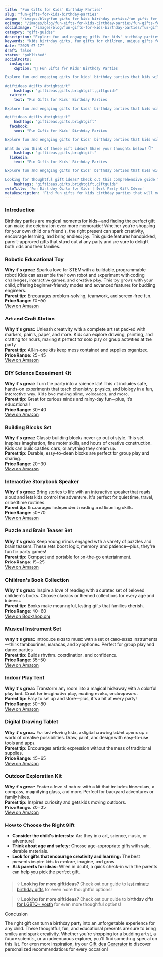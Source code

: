 ```yaml
---
title: "Fun Gifts for Kids' Birthday Parties"
slug: "fun-gifts-for-kids-birthday-parties"
image: "/images/blog/fun-gifts-for-kids-birthday-parties/fun-gifts-for-kids-birthday-parties-banner.webp"
ogImage: "/images/blog/fun-gifts-for-kids-birthday-parties/fun-gifts-for-kids-birthday-parties-og.webp"
socialImage: "/images/blog/fun-gifts-for-kids-birthday-parties/fun-gifts-for-kids-birthday-parties-social.webp"
category: "gift-guides"
description: "Explore fun and engaging gifts for kids' birthday parties that kids will love and parents will appreciate."
keywords: "kids birthday gifts, fun gifts for children, unique gifts for kids, birthday present ideas, toys for kids"
date: "2025-07-17"
draft: false
status: "published"
socialPosts:
  instagram:
    caption: "🎁 Fun Gifts for Kids' Birthday Parties

Explore fun and engaging gifts for kids' birthday parties that kids will love and parents will appreciate.

#giftideas #gifts #brightgift"
    hashtags: "giftideas,gifts,brightgift,giftguide"
  twitter:
    text: "Fun Gifts for Kids' Birthday Parties

Explore fun and engaging gifts for kids' birthday parties that kids will love and parents will appreciate.

#giftideas #gifts #brightgift"
    hashtags: "giftideas,gifts,brightgift"
  facebook:
    text: "Fun Gifts for Kids' Birthday Parties

Explore fun and engaging gifts for kids' birthday parties that kids will love and parents will appreciate.

What do you think of these gift ideas? Share your thoughts below! 👇"
    hashtags: "giftideas,gifts,brightgift"
  linkedin:
    text: "Fun Gifts for Kids' Birthday Parties

Explore fun and engaging gifts for kids' birthday parties that kids will love and parents will appreciate.

Looking for thoughtful gift ideas? Check out this comprehensive guide for inspiration."
    hashtags: "giftideas,gifts,brightgift,giftguide"
metaTitle: 'Fun Birthday Gifts for Kids | Best Party Gift Ideas'
metaDescription: 'Find fun gifts for kids birthday parties that will make any celebration special. Discover the best birthday gifts for children of all ages and interests.'
---
```


### Introduction

Birthday parties are magical moments for kids—and finding the perfect gift can make the celebration even more memorable! Whether you're shopping for your own child or a friend's, the right present can spark creativity, encourage learning, and bring endless joy. This guide features handpicked, parent-approved gifts that stand out at any party and are sure to delight both kids and their families.

### Robotic Educational Toy
**Why it's great:** Spark a love for STEM with a buildable, programmable robot! Kids can assemble their own robot and experiment with coding challenges, interactive games, and creative play. This toy grows with your child, offering beginner-friendly modes and advanced features for budding engineers.  
**Parent tip:** Encourages problem-solving, teamwork, and screen-free fun.  
**Price Range:** $70-$90  
<a href="https://www.amazon.com/s?k=robotic+educational+toy&tag=bright-gift-20" class="amazon-link" target="_blank" rel="noopener">View on Amazon</a>

### Art and Craft Station
**Why it's great:** Unleash creativity with a complete art set packed with markers, paints, paper, and more. Kids can explore drawing, painting, and crafting for hours, making it perfect for solo play or group activities at the party.  
**Parent tip:** All-in-one kits keep mess contained and supplies organized.  
**Price Range:** $25-$45  
<a href="https://www.amazon.com/s?k=art+and+craft+station&tag=bright-gift-20" class="amazon-link" target="_blank" rel="noopener">View on Amazon</a>

### DIY Science Experiment Kit
**Why it's great:** Turn the party into a science lab! This kit includes safe, hands-on experiments that teach chemistry, physics, and biology in a fun, interactive way. Kids love making slime, volcanoes, and more.  
**Parent tip:** Great for curious minds and rainy-day fun—plus, it's educational!  
**Price Range:** $30-$40  
<a href="https://www.amazon.com/s?k=diy+science+experiment+kit&tag=bright-gift-20" class="amazon-link" target="_blank" rel="noopener">View on Amazon</a>

### Building Blocks Set
**Why it's great:** Classic building blocks never go out of style. This set inspires imagination, fine motor skills, and hours of creative construction. Kids can build castles, cars, or anything they dream up.  
**Parent tip:** Durable, easy-to-clean blocks are perfect for group play and sharing.  
**Price Range:** $20-$30  
<a href="https://www.amazon.com/s?k=building+blocks+set&tag=bright-gift-20" class="amazon-link" target="_blank" rel="noopener">View on Amazon</a>

### Interactive Storybook Speaker
**Why it's great:** Bring stories to life with an interactive speaker that reads aloud and lets kids control the adventure. It's perfect for quiet time, travel, or bedtime routines.  
**Parent tip:** Encourages independent reading and listening skills.  
**Price Range:** $50-$70  
<a href="https://www.amazon.com/s?k=interactive+storybook+speaker&tag=bright-gift-20" class="amazon-link" target="_blank" rel="noopener">View on Amazon</a>

### Puzzle and Brain Teaser Set
**Why it's great:** Keep young minds engaged with a variety of puzzles and brain teasers. These sets boost logic, memory, and patience—plus, they're fun for party games!  
**Parent tip:** Compact and portable for on-the-go entertainment.  
**Price Range:** $15-$25  
<a href="https://www.amazon.com/s?k=puzzle+brain+teaser+set&tag=bright-gift-20" class="amazon-link" target="_blank" rel="noopener">View on Amazon</a>

### Children's Book Collection
**Why it's great:** Inspire a love of reading with a curated set of beloved children's books. Choose classics or themed collections for every age and interest.  
**Parent tip:** Books make meaningful, lasting gifts that families cherish.  
**Price Range:** $40-$60  
<a href="https://bookshop.org/a/brightgift/9780060254926" class="amazon-link" target="_blank" rel="noopener">View on Bookshop.org</a>

### Musical Instrument Set
**Why it's great:** Introduce kids to music with a set of child-sized instruments—think tambourines, maracas, and xylophones. Perfect for group play and dance parties!  
**Parent tip:** Builds rhythm, coordination, and confidence.  
**Price Range:** $35-$50  
<a href="https://www.amazon.com/s?k=musical+instrument+set+for+kids&tag=bright-gift-20" class="amazon-link" target="_blank" rel="noopener">View on Amazon</a>

### Indoor Play Tent
**Why it's great:** Transform any room into a magical hideaway with a colorful play tent. Great for imaginative play, reading nooks, or sleepovers.  
**Parent tip:** Easy to set up and store—plus, it's a hit at every party!  
**Price Range:** $50-$80  
<a href="https://www.amazon.com/s?k=indoor+play+tent&tag=bright-gift-20" class="amazon-link" target="_blank" rel="noopener">View on Amazon</a>

### Digital Drawing Tablet
**Why it's great:** For tech-loving kids, a digital drawing tablet opens up a world of creative possibilities. Draw, paint, and design with easy-to-use tools and apps.  
**Parent tip:** Encourages artistic expression without the mess of traditional supplies.  
**Price Range:** $45-$65  
<a href="https://www.amazon.com/s?k=digital+drawing+tablet+for+kids&tag=bright-gift-20" class="amazon-link" target="_blank" rel="noopener">View on Amazon</a>

### Outdoor Exploration Kit
**Why it's great:** Foster a love of nature with a kit that includes binoculars, a compass, magnifying glass, and more. Perfect for backyard adventures or family hikes.  
**Parent tip:** Inspires curiosity and gets kids moving outdoors.  
**Price Range:** $20-$35  
<a href="https://www.amazon.com/s?k=outdoor+exploration+kit+for+kids&tag=bright-gift-20" class="amazon-link" target="_blank" rel="noopener">View on Amazon</a>

### How to Choose the Right Gift

- **Consider the child's interests:** Are they into art, science, music, or adventure?
- **Think about age and safety:** Choose age-appropriate gifts with safe, durable materials.
- **Look for gifts that encourage creativity and learning:** The best presents inspire kids to explore, imagine, and grow.
- **Ask parents for ideas:** When in doubt, a quick check-in with the parents can help you pick the perfect gift.

### 

> 💡 **Looking for more gift ideas?** Check out our guide to [last minute birthday gifts](/blog/last-minute-birthday-gifts-for-busy-professionals) for even more thoughtful options!



> 💡 **Looking for more gift ideas?** Check out our guide to [birthday gifts for LGBTQ+ youth](/blog/special-birthday-gifts-for-lgbtq-youth) for even more thoughtful options!

Conclusion

The right gift can turn a birthday party into an unforgettable experience for any child. These thoughtful, fun, and educational presents are sure to bring smiles and spark creativity. Whether you're shopping for a budding artist, a future scientist, or an adventurous explorer, you'll find something special on this list. For even more inspiration, try our [Gift Idea Generator](https://bright-gift.com) to discover personalized recommendations for every occasion!